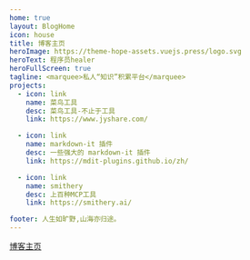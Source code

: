 ```yaml
---
home: true
layout: BlogHome
icon: house
title: 博客主页
heroImage: https://theme-hope-assets.vuejs.press/logo.svg
heroText: 程序员healer
heroFullScreen: true
tagline: <marquee>私人“知识”积累平台</marquee>
projects:
  - icon: link
    name: 菜鸟工具
    desc: 菜鸟工具-不止于工具
    link: https://www.jyshare.com/

  - icon: link
    name: markdown-it 插件
    desc: 一些强大的 markdown-it 插件
    link: https://mdit-plugins.github.io/zh/

  - icon: link
    name: smithery
    desc: 上百种MCP工具
    link: https://smithery.ai/

footer: 人生如旷野,山海亦归途。
---
```


[博客主页](https://healer07.github.io/healer-blog/)
